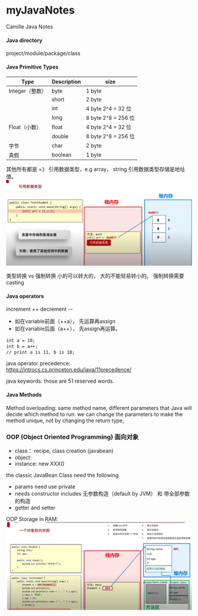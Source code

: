 # myJavaNotes
Camille Java Notes


#### Java directory
 project/module/package/class


#### Java Primitive Types
| Type        | Description | size               |
|-------------|-------------|--------------------|
| Integer（整数） | byte        | 1 byte             |
|             | short       | 2 byte             |
|             | int         | 4 byte 2^4 = 32 位  |
|             | long        | 8 byte 2^8 = 256 位 |
| Float（小数）   | float       | 4 byte 2^4 = 32 位  |
|             | double      | 8 byte 2^8 = 256 位 |
| 字节          | char        | 2 byte             |
| 真假          | boolean     | 1 byte             |

其他所有都是 =》 引用数据类型，e.g array， string
引用数据类型存储是地址值。
![image](./public/storage.png)

类型转换 vs 强制转换
小的可以转大的， 大的不能轻易转小的。 强制转换需要casting

#### Java operators
increment ++
decrement --
- 如在variable前面（++a）， 先运算再assign
- 如在variable后面（a++）， 先assign再运算。
```agsl
int a = 10;
int b = a++;
// print a is 11, b is 10;
```

java operator precedence: https://introcs.cs.princeton.edu/java/11precedence/

java keywords: those are 51 reserved words. 

#### Java Methods
Method overloading: same method name, different parameters that Java will decide which method to run. we can change 
the parameters to make the method unique, not by changing the return type,
 
### OOP (Object Oriented Programming) 面向对象
- class： recipe, class creation (javabean)
- object: 
- instance: new XXX() 


the classic JavaBean Class need the following
- params need use private
- needs constructor includes 无参数构造（default by JVM） 和 带全部参数的构造
- getter and setter


OOP Storage in RAM:
![image](./public/oopStrorage.png)



